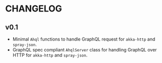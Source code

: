 # CHANGELOG

## v0.1

- Minimal `Ahql` functions to handle GraphQL request for `akka-http` and `spray-json`.
- GraphQL spec compliant `AhqlServer` class for handling GraphQL over HTTP for `akka-http` and `spray-json`.
